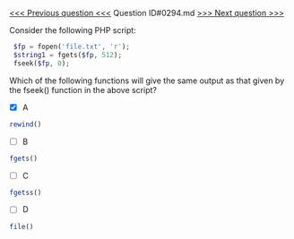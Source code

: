 [<<< Previous question <<<](0293.md)  Question ID#0294.md  [>>> Next question >>>](0295.md) 

Consider the following PHP script:

```php
 $fp = fopen('file.txt', 'r');
 $string1 = fgets($fp, 512);
 fseek($fp, 0);
```
Which of the following functions will give the same output as that given by the fseek() function in the above script?

- [x] A
```php
rewind()
```

- [ ] B
```php
fgets()
```

- [ ] C
```php
fgetss()
```

- [ ] D
```php
file()
```

